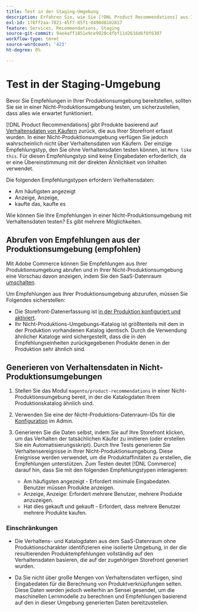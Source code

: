 ```yaml
---
title: Test in der Staging-Umgebung
description: Erfahren Sie, wie Sie [!DNL Product Recommendations] aus Ihrer Produktionsumgebung für Testzwecke in Ihrer Staging-Umgebung verwenden können.
exl-id: 178ff2aa-7821-45f7-85f1-d490d8182817
feature: Services, Recommendations, Staging
source-git-commit: 9ae4aff1851e9ce9920c4fbf11d2616d6f0f6307
workflow-type: tm+mt
source-wordcount: '423'
ht-degree: 0%

---
```


# Test in der Staging-Umgebung

Bevor Sie Empfehlungen in Ihrer Produktionsumgebung bereitstellen, sollten Sie sie in einer Nicht-Produktionsumgebung testen, um sicherzustellen, dass alles wie erwartet funktioniert.

[!DNL Product Recommendations] gibt Produkte basierend auf [Verhaltensdaten von Käufern](behavioral-data.md) zurück, die aus Ihrer Storefront erfasst wurden. In einer Nicht-Produktionsumgebung verfügen Sie jedoch wahrscheinlich nicht über Verhaltensdaten von Käufern. Der einzige Empfehlungstyp, den Sie ohne Verhaltensdaten testen können, ist `More like this`. Für diesen Empfehlungstyp sind keine Eingabedaten erforderlich, da er eine Übereinstimmung mit der direkten Ähnlichkeit von Inhalten verwendet.

Die folgenden Empfehlungstypen erfordern Verhaltensdaten:

- Am häufigsten angezeigt
- Anzeige, Anzeige,
- kaufte das, kaufte es

Wie können Sie Ihre Empfehlungen in einer Nicht-Produktionsumgebung mit Verhaltensdaten testen? Es gibt mehrere Möglichkeiten.

## Abrufen von Empfehlungen aus der Produktionsumgebung (empfohlen)

Mit Adobe Commerce können Sie Empfehlungen aus Ihrer Produktionsumgebung abrufen und in Ihrer Nicht-Produktionsumgebung eine Vorschau davon anzeigen, indem Sie den SaaS-Datenraum [umschalten](settings.md).

Um Empfehlungen aus Ihrer Produktionsumgebung abzurufen, müssen Sie Folgendes sicherstellen:

- Die Storefront-Datenerfassung ist [in der Produktion konfiguriert und aktiviert](install-configure.md).
- Ihr Nicht-Produktions-Umgebungs-Katalog ist größtenteils mit dem in der Produktion vorhandenen Katalog identisch. Durch die Verwendung ähnlicher Kataloge wird sichergestellt, dass die in den Empfehlungseinheiten zurückgegebenen Produkte denen in der Produktion sehr ähnlich sind.

## Generieren von Verhaltensdaten in Nicht-Produktionsumgebungen

1. Stellen Sie das Modul `magento/product-recommendations` in einer Nicht-Produktionsumgebung bereit, in der die Katalogdaten Ihrem Produktionskatalog ähnlich sind.

1. Verwenden Sie eine der Nicht-Produktions-Datenraum-IDs für die [Konfiguration](https://experienceleague.adobe.com/docs/commerce-admin/config/services/saas.html) im Admin.

1. Generieren Sie die Daten selbst, indem Sie auf Ihre Storefront klicken, um das Verhalten der tatsächlichen Käufer zu imitieren (oder erstellen Sie ein Automatisierungsskript). Durch Ihre Tests generieren Sie Verhaltensereignisse in Ihrer Nicht-Produktionsumgebung. Diese Ereignisse werden verwendet, um die Produktaffinitäten zu erstellen, die Empfehlungen unterstützen. Zum Testen deutet [!DNL Commerce] darauf hin, dass Sie mit den folgenden Empfehlungstypen interagieren:

   - Am häufigsten angezeigt - Erfordert minimale Eingabedaten. Benutzer müssen Produkte anzeigen.
   - Anzeige, Anzeige: Erfordert mehrere Benutzer, mehrere Produkte anzuzeigen.
   - Hat dies gekauft und gekauft - Erfordert, dass mehrere Benutzer mehrere Produkte kaufen.

### Einschränkungen

- Die Verhaltens- und Katalogdaten aus dem SaaS-Datenraum ohne Produktionscharakter identifizieren eine isolierte Umgebung, in der die resultierenden Produktempfehlungen vollständig auf den Verhaltensdaten basieren, die auf der zugehörigen Storefront generiert wurden.

- Da Sie nicht über große Mengen von Verhaltensdaten verfügen, sind Eingabedaten für die Berechnung von Produktverknüpfungen selten. Diese Daten werden jedoch weiterhin an Sensei gesendet, um die maschinellen Lernmodelle zu berechnen und Empfehlungen basierend auf den in dieser Umgebung generierten Daten bereitzustellen.
